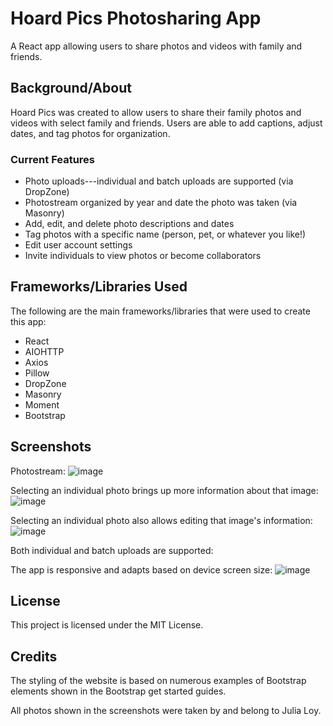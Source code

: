 # Hoard Pics Photosharing App
A React app allowing users to share photos and videos with family and friends.

## Background/About
Hoard Pics was created to allow users to share their family photos and videos with select family and friends. Users are able to add captions, adjust dates, and tag photos for organization.

### Current Features
* Photo uploads---individual and batch uploads are supported (via DropZone)
* Photostream organized by year and date the photo was taken (via Masonry)
* Add, edit, and delete photo descriptions and dates
* Tag photos with a specific name (person, pet, or whatever you like!)
* Edit user account settings
* Invite individuals to view photos or become collaborators

## Frameworks/Libraries Used
The following are the main frameworks/libraries that were used to create this app:
* React
* AIOHTTP
* Axios
* Pillow
* DropZone
* Masonry
* Moment
* Bootstrap

## Screenshots
Photostream:
![image](https://github.com/julialoy/photo-sharing-app/assets/19575905/6e3ba938-6038-482d-b4a6-0686af7c05ff)

Selecting an individual photo brings up more information about that image:
![image](https://github.com/julialoy/photo-sharing-app/assets/19575905/ff872075-2462-4adc-b33d-f63d952b26c4)

Selecting an individual photo also allows editing that image's information:
![image](https://github.com/julialoy/photo-sharing-app/assets/19575905/6360e71a-0d4f-4033-a39b-d1b4e9b9d0ac)

Both individual and batch uploads are supported:



The app is responsive and adapts based on device screen size:
![image](https://github.com/julialoy/photo-sharing-app/assets/19575905/4a6e5dbf-6ab9-43b4-ae18-be234629de2d)

## License
This project is licensed under the MIT License.

## Credits
The styling of the website is based on numerous examples of Bootstrap elements shown in the Bootstrap get started guides.

All photos shown in the screenshots were taken by and belong to Julia Loy.
